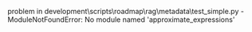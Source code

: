 problem in development\scripts\roadmap\rag\metadata\test_simple.py - ModuleNotFoundError: No module named 'approximate_expressions'
